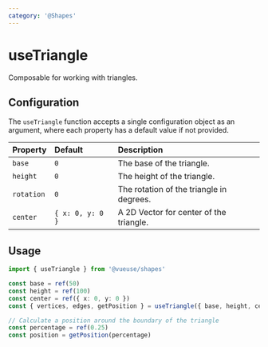 ```yaml
---
category: '@Shapes'
---
```


# useTriangle

Composable for working with triangles.

## Configuration

The `useTriangle` function accepts a single configuration object as an argument, where each property has a default value if not provided.

| Property   | Default          | Description                              |
|:-----------|:-----------------|:-----------------------------------------|
| `base`     | `0`              | The base of the triangle.                |
| `height`   | `0`              | The height of the triangle.              |
| `rotation` | `0`              | The rotation of the triangle in degrees. |
| `center`   | `{ x: 0, y: 0 }` | A 2D Vector for center of the triangle.  |

## Usage

```ts
import { useTriangle } from '@vueuse/shapes'

const base = ref(50)
const height = ref(100)
const center = ref({ x: 0, y: 0 })
const { vertices, edges, getPosition } = useTriangle({ base, height, center })

// Calculate a position around the boundary of the triangle
const percentage = ref(0.25)
const position = getPosition(percentage)
```

